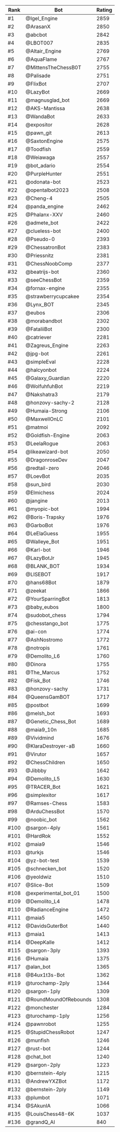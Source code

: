 Rank|Bot|Rating
---|---|---
#1|@Igel_Engine|2859
#2|@ArasanX|2850
#3|@abcbot|2842
#4|@LBOT007|2835
#5|@Altair_Engine|2769
#6|@AquaFlame|2767
#7|@MittensTheChessB0T|2755
#8|@Palisade|2751
#9|@FlixBot|2707
#10|@LazyBot|2669
#11|@magnusglad_bot|2669
#12|@AKS-Mantissa|2638
#13|@WandaBot|2633
#14|@expositor|2628
#15|@pawn_git|2613
#16|@SaxtonEngine|2575
#17|@Toodfish|2559
#18|@Weiawaga|2557
#19|@bot_adario|2554
#20|@PurpleHunter|2551
#21|@odonata-bot|2523
#22|@opentalbot2023|2508
#23|@Cheng-4|2505
#24|@panda_engine|2462
#25|@Phalanx-XXV|2460
#26|@admete_bot|2422
#27|@clueless-bot|2400
#28|@Pseudo-0|2393
#29|@ChessatronBot|2383
#30|@Priessnitz|2381
#31|@ChessNoobComp|2377
#32|@beatrijs-bot|2360
#33|@seeChessBot|2359
#34|@fornax-engine|2355
#35|@strawberrycupcakee|2354
#36|@Lynx_BOT|2345
#37|@eubos|2306
#38|@morabandbot|2302
#39|@FataliiBot|2300
#40|@catriever|2281
#41|@Zagreus_Engine|2263
#42|@jpg-bot|2261
#43|@simpleEval|2228
#44|@halcyonbot|2224
#45|@Galaxy_Guardian|2220
#46|@WolfuhfuhBot|2219
#47|@Nakshatra3|2179
#48|@honzovy-sachy-2|2128
#49|@Humaia-Strong|2106
#50|@MaxwellOnLC|2101
#51|@matmoi|2092
#52|@Goldfish-Engine|2063
#53|@LeelaRogue|2063
#54|@likeawizard-bot|2050
#55|@DragonroseDev|2047
#56|@redtail-zero|2046
#57|@LoevBot|2035
#58|@sun_bird|2030
#59|@Elmichess|2024
#60|@jangine|2013
#61|@myopic-bot|1994
#62|@Boris-Trapsky|1976
#63|@GarboBot|1976
#64|@LeElaGuess|1955
#65|@Walleye_Bot|1951
#66|@Karl-bot|1946
#67|@LazyBotJr|1945
#68|@BLANK_BOT|1934
#69|@LISEBOT|1917
#70|@hans68Bot|1879
#71|@zeekat|1866
#72|@YourSparringBot|1813
#73|@baby_eubos|1800
#74|@sudobot_chess|1794
#75|@chesstango_bot|1775
#76|@ai-con|1774
#77|@AshNostromo|1772
#78|@notropis|1761
#79|@Demolito_L6|1760
#80|@Dinora|1755
#81|@The_Marcus|1752
#82|@Fisk_Bot|1746
#83|@honzovy-sachy|1731
#84|@QueensGamBOT|1717
#85|@postbot|1699
#86|@melsh_bot|1693
#87|@Genetic_Chess_Bot|1689
#88|@maia9_10n|1685
#89|@Vividmind|1676
#90|@KlaraDestroyer-aB|1660
#91|@Virutor|1657
#92|@ChessChildren|1650
#93|@Jibbby|1642
#94|@Demolito_L5|1630
#95|@TRACER_Bot|1621
#96|@simplexitor|1617
#97|@Ramses-Chess|1583
#98|@ArduChessBot|1570
#99|@noobic_bot|1562
#100|@sargon-4ply|1561
#101|@HardRok|1552
#102|@maia9|1546
#103|@turkjs|1546
#104|@yz-bot-test|1539
#105|@schnecken_bot|1520
#106|@yeoldwiz|1510
#107|@Slice-Bot|1509
#108|@experimental_bot_01|1500
#109|@Demolito_L4|1478
#110|@RadianceEngine|1472
#111|@maia5|1450
#112|@DavidsGuterBot|1440
#113|@maia1|1413
#114|@DeepKalle|1412
#115|@sargon-3ply|1393
#116|@Humaia|1375
#117|@alan_bot|1365
#118|@B4ux1t3s-Bot|1362
#119|@turochamp-2ply|1344
#120|@sargon-1ply|1309
#121|@RoundMoundOfRebounds|1308
#122|@monchester|1284
#123|@turochamp-1ply|1256
#124|@pawnrobot|1255
#125|@StupidChessRobot|1247
#126|@munfish|1246
#127|@rust-bot|1244
#128|@chat_bot|1240
#129|@sargon-2ply|1223
#130|@bernstein-4ply|1215
#131|@AndrewYXZBot|1172
#132|@bernstein-2ply|1149
#133|@plumbot|1071
#134|@SAkunIA|1066
#135|@LouisChess48-6K|1037
#136|@grandQ_AI|840
